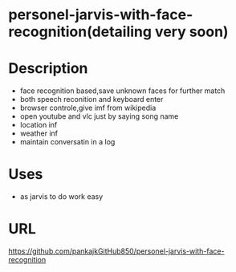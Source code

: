 # personel-jarvis-with-face-recognition(detailing very soon)
# Description
* face recognition based,save unknown faces for further match
* both speech reconition and keyboard enter
* browser controle,give imf from wikipedia
* open youtube and vlc just by saying song name
* location inf
* weather inf
* maintain conversatin in a log
# Uses
* as jarvis to do work easy
# URL
https://github.com/pankajkGitHub850/personel-jarvis-with-face-recognition
